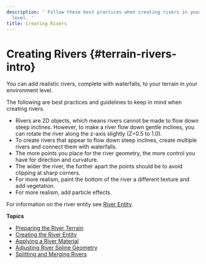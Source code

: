 ```yaml
---
description: ' Follow these best practices when creating rivers in your &ALY; environment
  level. '
title: Creating Rivers
---
```

# Creating Rivers {#terrain-rivers-intro}

You can add realistic rivers, complete with waterfalls, to your terrain in your environment level\.

The following are best practices and guidelines to keep in mind when creating rivers\.
+ Rivers are 2D objects, which means rivers cannot be made to flow down steep inclines\. However, to make a river flow down gentle inclines, you can rotate the river along the z\-axis slightly \(Z=0\.5 to 1\.0\)\.
+ To create rivers that appear to flow down steep inclines, create multiple rivers and connect them with waterfalls\.
+ The more points you place for the river geometry, the more control you have for direction and curvature\.
+ The wider the river, the further apart the points should be to avoid clipping at sharp corners\.
+ For more realism, paint the bottom of the river a different texture and add vegetation\.
+ For more realism, add particle effects\.

For information on the river entity see [River Entity](https://docs.aws.amazon.com/lumberyard/latest/legacyreference/entities-entity-river.html)\.

**Topics**
+ [Preparing the River Terrain](/docs/userguide/terrain/rivers-prep-terrain.md)
+ [Creating the River Entity](/docs/userguide/terrain/rivers-entity.md)
+ [Applying a River Material](/docs/userguide/terrain/rivers-material.md)
+ [Adjusting River Spline Geometry](/docs/userguide/terrain/rivers-spline-geometry.md)
+ [Splitting and Merging Rivers](/docs/userguide/terrain/rivers-split-merge.md)